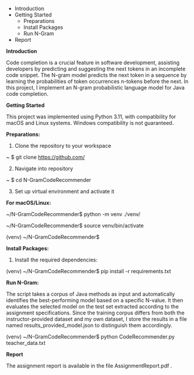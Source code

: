 * Introduction  
* Getting Started  
  * Preparations  
  * Install Packages  
  * Run N-Gram  
* Report

**Introduction**

Code completion is a crucial feature in software development, assisting developers by predicting and suggesting the next tokens in an incomplete code snippet. The N-gram model predicts the next token in a sequence by learning the probabilities of token occurrences n-tokens before the next. In this project, I implement an N-gram probabilistic language model for Java code completion. 

**Getting Started**

This project was implemented using Python 3.11, with compatibility for macOS and Linux systems. Windows compatibility is not guaranteed. 

**Preparations:**

1) Clone the repository to your workspace

\~ $ git clone https://github.com/

2) Navigate into repository

\~ $ cd N-GramCodeRecommender

3) Set up virtual environment and activate it

**For macOS/Linux:**

\~/N-GramCodeRecommender$ python \-m venv ./venv/

\~/N-GramCodeRecommender$ source venv/bin/activate

(venv) \~/N-GramCodeRecommender$ 

**Install Packages:** 

1) Install the required dependencies:

(venv) \~/N-GramCodeRecommender$ pip install \-r requirements.txt

**Run N-Gram:** 

The script takes a corpus of Java methods as input and automatically identifies the best-performing model based on a specific N-value. It then evaluates the selected model on the test set extracted according to the assignment specifications. Since the training corpus differs from both the instructor-provided dataset and my own dataset, I store the results in a file named results\_provided\_model.json to distinguish them accordingly.

(venv) \~/N-GramCodeRecommender$ python CodeRecommender.py teacher\_data.txt

**Report**

The assignment report is available in the file AssignmentReport.pdf .